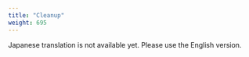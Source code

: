 ```yaml
---
title: "Cleanup"
weight: 695
---
```


Japanese translation is not available yet. Please use the English version.
